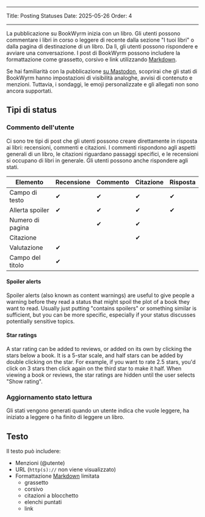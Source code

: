 - - -
Title: Posting Statuses Date: 2025-05-26 Order: 4
- - -

La pubblicazione su BookWyrm inizia con un libro. Gli utenti possono commentare i libri in corso o leggere di recente dalla sezione "I tuoi libri" o dalla pagina di destinazione di un libro. Da lì, gli utenti possono rispondere e avviare una conversazione. I post di BookWyrm possono includere la formattazione come grassetto, corsivo e link utilizzando [Markdown](https://www.markdownguide.org/cheat-sheet/).

Se hai familiarità con la pubblicazione [su Mastodon](https://docs.joinmastodon.org/user/posting/), scoprirai che gli stati di BookWyrm hanno impostazioni di visibilità analoghe, avvisi di contenuto e menzioni. Tuttavia, i sondaggi, le emoji personalizzate e gli allegati non sono ancora supportati.

## Tipi di status

### Commento dell'utente

Ci sono tre tipi di post che gli utenti possono creare direttamente in risposta ai libri: recensioni, commenti e citazioni. I commenti rispondono agli aspetti generali di un libro, le citazioni riguardano passaggi specifici, e le recensioni si occupano di libri in generale. Gli utenti possono anche rispondere agli stati.

| Elemento         | Recensione | Commento | Citazione | Risposta |
| ---------------- | ---------- | -------- | --------- | -------- |
| Campo di testo   | ✔          | ✔        | ✔         | ✔        |
| Allerta spoiler  | ✔          | ✔        | ✔         | ✔        |
| Numero di pagina |            | ✔        | ✔         |          |
| Citazione        |            |          | ✔         |          |
| Valutazione      | ✔          |          |           |          |
| Campo del titolo | ✔          |          |           |          |

#### Spoiler alerts

Spoiler alerts (also known as content warnings) are useful to give people a warning before they read a status that might spoil the plot of a book they want to read. Usually just putting "contains spoilers" or something similar is sufficient, but you can be more specific, especially if your status discusses potentially sensitive topics.

#### Star ratings

A star rating can be added to reviews, or added on its own by clicking the stars below a book. It is a 5-star scale, and half stars can be added by double clicking on the star. For example, if you want to rate 2.5 stars, you'd click on 3 stars then click again on the third star to make it half. When viewing a book or reviews, the star ratings are hidden until the user selects "Show rating".

### Aggiornamento stato lettura

Gli stati vengono generati quando un utente indica che vuole leggere, ha iniziato a leggere o ha finito di leggere un libro.

## Testo
Il testo può includere:

- Menzioni (@utente)
- URL (`http(s)://` non viene visualizzato)
- Formattazione [Markdown](https://www.markdownguide.org/cheat-sheet/) limitata
    - grassetto
    - corsivo
    - citazioni a blocchetto
    - elenchi puntati
    - link

